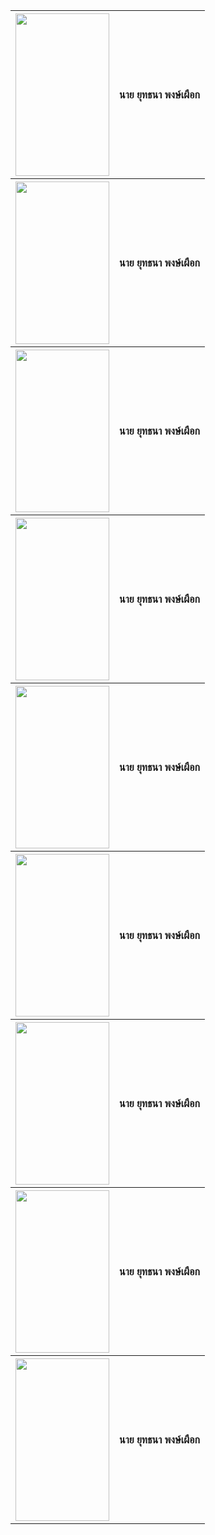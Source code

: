<center><table>
  <tr>
    <th><img src="MGI/ARM.jpg" height="260" width="150"></th>
    <th><p align="center">นาย ยุทธนา พงษ์เผือก</p></th>
  </tr>
  <tr>
    <th><img src="MGI/ARM.jpg" height="260" width="150"></th>
    <th><p align="center">นาย ยุทธนา พงษ์เผือก</p></th>
  </tr>
  <tr>
    <th><img src="MGI/ARM.jpg" height="260" width="150"></th>
    <th><p align="center">นาย ยุทธนา พงษ์เผือก</p></th>
  </tr>
  <tr>
    <th><img src="MGI/ARM.jpg" height="260" width="150"></th>
    <th><p align="center">นาย ยุทธนา พงษ์เผือก</p></th>
  </tr>
  <tr>
    <th><img src="MGI/ARM.jpg" height="260" width="150"></th>
    <th><p align="center">นาย ยุทธนา พงษ์เผือก</p></th>
  </tr>
  <tr>
    <th><img src="MGI/ARM.jpg" height="260" width="150"></th>
    <th><p align="center">นาย ยุทธนา พงษ์เผือก</p></th>
  </tr>
  <tr>
    <th><img src="MGI/ARM.jpg" height="260" width="150"></th>
    <th><p align="center">นาย ยุทธนา พงษ์เผือก</p></th>
  </tr>
  <tr>
    <th><img src="MGI/ARM.jpg" height="260" width="150"></th>
    <th><p align="center">นาย ยุทธนา พงษ์เผือก</p></th>
  </tr>
  <tr>
    <th><img src="MGI/ARM.jpg" height="260" width="150"></th>
    <th><p align="center">นาย ยุทธนา พงษ์เผือก</p></th>
  </tr>
</table></center>
